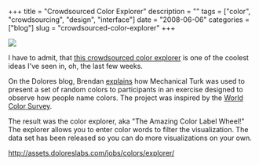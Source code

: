 +++
title = "Crowdsourced Color Explorer"
description = ""
tags = ["color", "crowdsourcing", "design", "interface"]
date = "2008-06-06"
categories = ["blog"]
slug = "crowdsourced-color-explorer"
+++



  <div class="notebook-screenshot"><a href="http://assets.doloreslabs.com/jobs/colors/explorer/"><img id='bluga-thumbnail-1300' class='bluga-thumbnail large' src='http://media.konigi.com/bluga/
wt48493d28676b4.jpg'/></a></div><p>I have to admit, that <a href="http://assets.doloreslabs.com/jobs/colors/explorer/">this crowdsourced color explorer</a> is one of the coolest ideas I've seen in, oh, the last few weeks. </p>
<p>On the Dolores blog, Brendan <a href="http://blog.doloreslabs.com/2008/03/where-does-blue-end-and-red-begin/">explains</a> how Mechanical Turk was used to present a set of random colors to participants in an exercise designed to observe how people name colors. The project was inspired by the <a href="http://www.icsi.berkeley.edu/wcs/">World Color Survey</a>. </p>
<p>The result was the color explorer, aka "The Amazing Color Label Wheel!" The explorer allows you to enter color words to filter the visualization. The data set has been released so you can do more visualizations on your own.</p>
    
  <a href="http://assets.doloreslabs.com/jobs/colors/explorer/">http://assets.doloreslabs.com/jobs/colors/explorer/</a>
